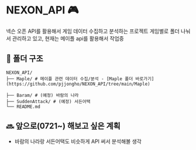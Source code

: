 # NEXON_API 🎮

넥슨 오픈 API를 활용해서 게임 데이터 수집하고 분석하는 프로젝트 
게임별로 폴더 나눠서 관리하고 있고, 현재는 메이플 api를 활용해서 작업중

## 📁 폴더 구조

```
NEXON_API/
├── Maple/ # 메이플 관련 데이터 수집/분석 - [Maple 폴더 바로가기](https://github.com/pjjongho/NEXON_API/tree/main/Maple)

├── Baram/ # (예정) 바람의 나라
├── SuddenAttack/ # (예정) 서든어택
└── README.md
```

## 🔜 앞으로(0721~) 해보고 싶은 계획

- 바람의 나라랑 서든어택도 비슷하게 API 써서 분석해볼 생각

